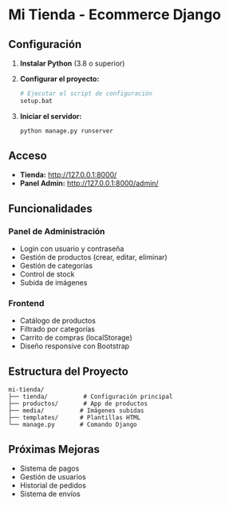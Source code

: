 # Mi Tienda - Ecommerce Django

## Configuración

1. **Instalar Python** (3.8 o superior)

2. **Configurar el proyecto:**
   ```bash
   # Ejecutar el script de configuración
   setup.bat
   ```

3. **Iniciar el servidor:**
   ```bash
   python manage.py runserver
   ```

## Acceso

- **Tienda:** http://127.0.0.1:8000/
- **Panel Admin:** http://127.0.0.1:8000/admin/

## Funcionalidades

### Panel de Administración
- Login con usuario y contraseña
- Gestión de productos (crear, editar, eliminar)
- Gestión de categorías
- Control de stock
- Subida de imágenes

### Frontend
- Catálogo de productos
- Filtrado por categorías
- Carrito de compras (localStorage)
- Diseño responsive con Bootstrap

## Estructura del Proyecto

```
mi-tienda/
├── tienda/          # Configuración principal
├── productos/       # App de productos
├── media/          # Imágenes subidas
├── templates/      # Plantillas HTML
└── manage.py       # Comando Django
```

## Próximas Mejoras

- Sistema de pagos
- Gestión de usuarios
- Historial de pedidos
- Sistema de envíos